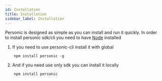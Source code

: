 ```yaml
---
id: Installation
title: Installation
sidebar_label: Installation
---
```


Personic is designed as simple as you can install and run it quickly.
In order to install personic sdk/cli you need to have [Node](https://nodejs.org/en/download/https://nodejs.org/en/download/) installed

1. If you need to use personic-cli install it with global
```shell
    npm install personic -g
```

2. And if you need use only sdk you can install it locally
```console
    npm install personic
```

